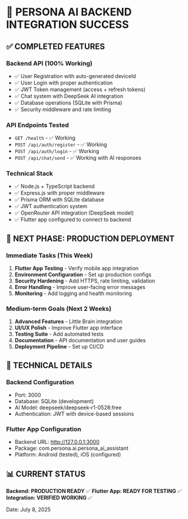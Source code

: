 # 🎉 PERSONA AI BACKEND INTEGRATION SUCCESS

## ✅ COMPLETED FEATURES

### Backend API (100% Working)
- ✅ User Registration with auto-generated deviceId
- ✅ User Login with proper authentication
- ✅ JWT Token management (access + refresh tokens)
- ✅ Chat system with DeepSeek AI integration
- ✅ Database operations (SQLite with Prisma)
- ✅ Security middleware and rate limiting

### API Endpoints Tested
- `GET /health` - ✅ Working
- `POST /api/auth/register` - ✅ Working
- `POST /api/auth/login` - ✅ Working
- `POST /api/chat/send` - ✅ Working with AI responses

### Technical Stack
- ✅ Node.js + TypeScript backend
- ✅ Express.js with proper middleware
- ✅ Prisma ORM with SQLite database
- ✅ JWT authentication system
- ✅ OpenRouter API integration (DeepSeek model)
- ✅ Flutter app configured to connect to backend

## 🚀 NEXT PHASE: PRODUCTION DEPLOYMENT

### Immediate Tasks (This Week)
1. **Flutter App Testing** - Verify mobile app integration
2. **Environment Configuration** - Set up production configs
3. **Security Hardening** - Add HTTPS, rate limiting, validation
4. **Error Handling** - Improve user-facing error messages
5. **Monitoring** - Add logging and health monitoring

### Medium-term Goals (Next 2 Weeks)
1. **Advanced Features** - Little Brain integration
2. **UI/UX Polish** - Improve Flutter app interface
3. **Testing Suite** - Add automated tests
4. **Documentation** - API documentation and user guides
5. **Deployment Pipeline** - Set up CI/CD

## 🔧 TECHNICAL DETAILS

### Backend Configuration
- Port: 3000
- Database: SQLite (development)
- AI Model: deepseek/deepseek-r1-0528:free
- Authentication: JWT with device-based sessions

### Flutter App Configuration
- Backend URL: http://127.0.0.1:3000
- Package: com.persona.ai.persona_ai_assistant
- Platform: Android (tested), iOS (configured)

## 📊 CURRENT STATUS
**Backend: PRODUCTION READY** ✅
**Flutter App: READY FOR TESTING** ✅
**Integration: VERIFIED WORKING** ✅

Date: July 8, 2025
